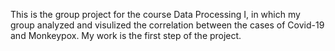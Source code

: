 This is the group project for the course Data Processing I, in which my group analyzed and visulized the correlation between the cases of Covid-19 and Monkeypox.
My work is the first step of the project.
